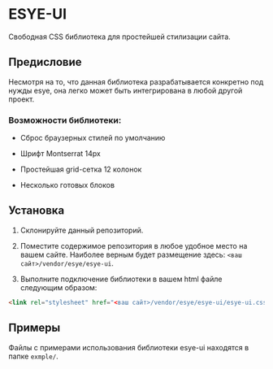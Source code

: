 # ESYE-UI

Свободная CSS библиотека для простейшей стилизации сайта.

## Предисловие

Несмотря на то, что данная библиотека разрабатывается конкретно под
нужды esye, она легко может быть интегрирована в  любой другой проект.

### Возможности библиотеки:

* Сброс браузерных стилей по умолчанию

* Шрифт Montserrat 14px

* Простейшая grid-сетка 12 колонок

* Несколько готовых блоков

## Установка

1. Склонируйте данный репозиторий.

2. Поместите содержимое репозитория в любое удобное место на вашем сайте.
Наиболее верным будет размещение здесь: `<ваш сайт>/vendor/esye/esye-ui`.
3. Выполните подключение библиотеки в вашем html файле следующим образом:
```html
<link rel="stylesheet" href="<ваш сайт>/vendor/esye/esye-ui/esye-ui.css" />
```

## Примеры

Файлы с примерами использования библиотеки esye-ui находятся в папке `exmple/`.
